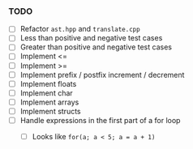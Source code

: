 ### TODO
- [ ] Refactor `ast.hpp` and `translate.cpp`
- [ ] Less than positive and negative test cases
- [ ] Greater than positive and negative test cases
- [ ] Implement <=
- [ ] Implement >=
- [ ] Implement prefix / postfix increment / decrement
- [ ] Implement floats
- [ ] Implement char
- [ ] Implement arrays
- [ ] Implement structs
- [ ] Handle expressions in the first part of a for loop
    - [ ] Looks like `for(a; a < 5; a = a + 1)`

